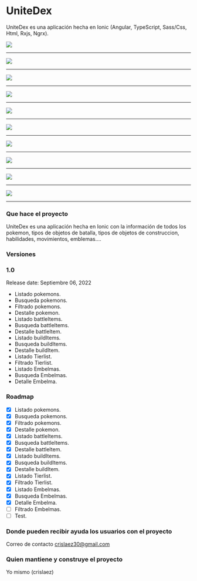 # UniteDex

UniteDex es una aplicación hecha en Ionic (Angular, TypeScript, Sass/Css, Html, Rxjs, Ngrx).
<!-- API publica PokeApi (https://pokeapi.co/about) -->

<img src="https://github.com/crislaez/UniteDex/blob/master/src/assets/images/unitedex_1.jpg" />
<hr>
<img src="https://github.com/crislaez/UniteDex/blob/master/src/assets/images/unitedex_2.jpg" />
<hr>
<img src="https://github.com/crislaez/UniteDex/blob/master/src/assets/images/unitedex_3.jpg" />
<hr>
<img src="https://github.com/crislaez/UniteDex/blob/master/src/assets/images/unitedex_4.jpg" />
<hr>
<img src="https://github.com/crislaez/UniteDex/blob/master/src/assets/images/unitedex_5.jpg" />
<hr>
<img src="https://github.com/crislaez/UniteDex/blob/master/src/assets/images/unitedex_6.jpg" />
<hr>
<img src="https://github.com/crislaez/UniteDex/blob/master/src/assets/images/unitedex_7.jpg" />
<hr>
<img src="https://github.com/crislaez/UniteDex/blob/master/src/assets/images/unitedex_8.jpg" />
<hr>
<img src="https://github.com/crislaez/UniteDex/blob/master/src/assets/images/unitedex_9.jpg" />
<hr>
<img src="https://github.com/crislaez/UniteDex/blob/master/src/assets/images/unitedex_10.jpg" />
<hr>


### Que hace el proyecto

UniteDex es una aplicación hecha en Ionic con la información de todos los pokemon, tipos de objetos de batalla, tipos de objetos de construccion, habilidades, movimientos, emblemas....

### Versiones

### 1.0

Release date: Septiembre 06, 2022

- Listado pokemons.
- Busqueda pokemons.
- Filtrado pokemons.
- Destalle pokemon.
- Listado battleItems.
- Busqueda battleItems.
- Destalle battleItem.
- Listado buildItems.
- Busqueda buildItems.
- Destalle buildItem.
- Listado Tierlist.
- Filtrado Tierlist.
- Listado Embelmas.
- Busqueda Embelmas.
- Detalle Embelma.

### Roadmap

- [X] Listado pokemons.
- [X] Busqueda pokemons.
- [X] Filtrado pokemons.
- [X] Destalle pokemon.
- [X] Listado battleItems.
- [X] Busqueda battleItems.
- [X] Destalle battleItem.
- [X] Listado buildItems.
- [X] Busqueda buildItems.
- [X] Destalle buildItem.
- [X] Listado Tierlist.
- [X] Filtrado Tierlist.
- [X] Listado Embelmas.
- [X] Busqueda Embelmas.
- [X] Detalle Embelma.
- [ ] Filtrado Embelmas.
- [ ] Test.

### Donde pueden recibir ayuda los usuarios con el proyecto

Correo de contacto crislaez30@gmail.com

### Quien mantiene y construye el proyecto

Yo mismo (crislaez)
